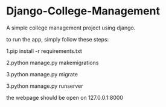 # Django-College-Management
 
A simple college management project using django.

to run the app, simply follow these steps:

1.pip install -r requirements.txt

2.python manage.py makemigrations

3.python manage.py migrate

3.python manage.py runserver

the webpage should be open on 127.0.0.1:8000
